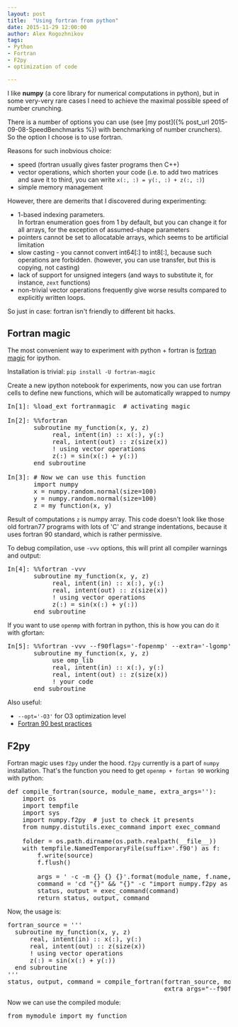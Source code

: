 ```yaml
---
layout: post
title:  "Using fortran from python"
date: 2015-11-29 12:00:00
author: Alex Rogozhnikov
tags: 
- Python
- Fortran
- F2py
- optimization of code

---
```


I like __numpy__ (a core library for numerical computations in python), but in some very-very rare cases I need to achieve 
the maximal possible speed of number crunching.

There is a number of options you can use (see [my post]({% post_url 2015-09-08-SpeedBenchmarks %}) 
with benchmarking of number crunchers). So the option I choose is to use fortran.

Reasons for such inobvious choice:

* speed (fortran usually gives faster programs then C++)
* vector operations, which shorten your code (i.e. to add two matrices and save it to third, you can write `x(:, :) = y(:, :) + z(:, :)`)
* simple memory management

However, there are demerits that I discovered during experimenting:

* 1-based indexing parameters. <br />
  In fortran enumeration goes from 1 by default, but you can change it for all arrays,
  for the exception of assumed-shape parameters 
* pointers cannot be set to allocatable arrays, which seems to be artificial limitation 
* slow casting - you cannot convert int64[:] to int8[:], because such operations are forbidden.
  (however, you can use transfer, but this is copying, not casting)
* lack of support for unsigned integers (and ways to substitute it, for instance, `zext` functions)
* non-trivial vector operations frequently give worse results compared to explicitly written loops.

So just in case: fortran isn't friendly to different bit hacks.

## Fortran magic

The most convenient way to experiment with python + fortran is [fortran magic](github.com/mgaitan/fortran_magic) 
for ipython.

Installation is trivial: `pip install -U fortran-magic`

Create a new ipython notebook for experiments, now you can use fortran cells to define new functions, 
which will be automatically wrapped to numpy

<pre>
In[1]: %load_ext fortranmagic  # activating magic
  
In[2]: %%fortran
       subroutine my_function(x, y, z)
            real, intent(in) :: x(:), y(:)
            real, intent(out) :: z(size(x))
            ! using vector operations
            z(:) = sin(x(:) + y(:))
       end subroutine

In[3]: # Now we can use this function
       import numpy
       x = numpy.random.normal(size=100)
       y = numpy.random.normal(size=100)
       z = my_function(x, y)
</pre>

Result of computations `z` is numpy array.
This code doesn't look like those old fortran77 programs with lots of 'C' and strange indentations, 
because it uses fortran 90 standard, which is rather permissive.

To debug compilation, use `-vvv` options, this will print all compiler warnings and output:
  
<pre>
In[4]: %%fortran -vvv
       subroutine my_function(x, y, z)
            real, intent(in) :: x(:), y(:)
            real, intent(out) :: z(size(x))
            ! using vector operations
            z(:) = sin(x(:) + y(:))
       end subroutine
</pre>

If you want to use `openmp` with fortran in python, this is how you can do it with gfortan:

<pre>
In[5]: %%fortran -vvv --f90flags='-fopenmp' --extra='-lgomp'
       subroutine my_function(x, y, z)
            use omp_lib
            real, intent(in) :: x(:), y(:)
            real, intent(out) :: z(size(x))
            ! your code
       end subroutine
</pre>

Also useful: 
  * `--opt='-O3'` for O3 optimization level
  * [Fortran 90 best practices](http://www.fortran90.org/src/best-practices.html)

## F2py

Fortran magic uses `f2py` under the hood. `f2py` currently is a part of `numpy` installation.
That's the function you need to get `openmp + fortan 90` working with python:

<pre>
def compile_fortran(source, module_name, extra_args=''):
    import os
    import tempfile
    import sys
    import numpy.f2py  # just to check it presents
    from numpy.distutils.exec_command import exec_command

    folder = os.path.dirname(os.path.realpath(__file__))
    with tempfile.NamedTemporaryFile(suffix='.f90') as f:
        f.write(source)
        f.flush()

        args = ' -c -m {} {} {}'.format(module_name, f.name, extra_args)
        command = 'cd "{}" && "{}" -c "import numpy.f2py as f2py;f2py.main()" {}'.format(folder, sys.executable, args)
        status, output = exec_command(command)
        return status, output, command
</pre>

Now, the usage is:
<pre>
fortran_source = '''
  subroutine my_function(x, y, z)
      real, intent(in) :: x(:), y(:)
      real, intent(out) :: z(size(x))
      ! using vector operations
      z(:) = sin(x(:) + y(:))
  end subroutine
'''
status, output, command = compile_fortran(fortran_source, modulename='mymodule',
                                          extra_args="--f90flags='-fopenmp' -lgomp")
</pre>

Now we can use the compiled module:
<pre>
from mymodule import my_function
</pre>


